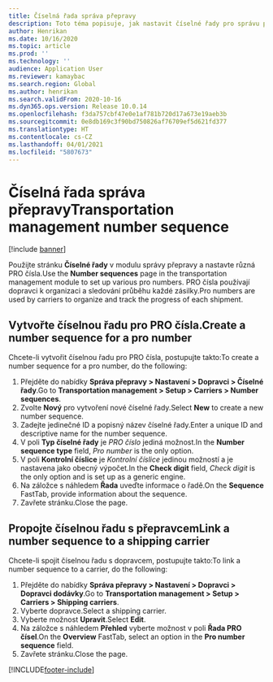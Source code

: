 ```yaml
---
title: Číselná řada správa přepravy
description: Toto téma popisuje, jak nastavit číselné řady pro správu přepravy.
author: Henrikan
ms.date: 10/16/2020
ms.topic: article
ms.prod: ''
ms.technology: ''
audience: Application User
ms.reviewer: kamaybac
ms.search.region: Global
ms.author: henrikan
ms.search.validFrom: 2020-10-16
ms.dyn365.ops.version: Release 10.0.14
ms.openlocfilehash: f3da757cbf47e0e1af781b720d17a673e19aeb3b
ms.sourcegitcommit: 0e8db169c3f90bd750826af76709ef5d621fd377
ms.translationtype: HT
ms.contentlocale: cs-CZ
ms.lasthandoff: 04/01/2021
ms.locfileid: "5807673"
---
```

# <a name="transportation-management-number-sequence"></a><span data-ttu-id="5951b-103">Číselná řada správa přepravy</span><span class="sxs-lookup"><span data-stu-id="5951b-103">Transportation management number sequence</span></span>

[!include [banner](../includes/banner.md)]

<span data-ttu-id="5951b-104">Použijte stránku **Číselné řady** v modulu správy přepravy a nastavte různá PRO čísla.</span><span class="sxs-lookup"><span data-stu-id="5951b-104">Use the **Number sequences** page in the transportation management module to set up various pro numbers.</span></span> <span data-ttu-id="5951b-105">PRO čísla používají dopravci k organizaci a sledování průběhu každé zásilky.</span><span class="sxs-lookup"><span data-stu-id="5951b-105">Pro numbers are used by carriers to organize and track the progress of each shipment.</span></span>

## <a name="create-a-number-sequence-for-a-pro-number"></a><span data-ttu-id="5951b-106">Vytvořte číselnou řadu pro PRO čísla.</span><span class="sxs-lookup"><span data-stu-id="5951b-106">Create a number sequence for a pro number</span></span>

<span data-ttu-id="5951b-107">Chcete-li vytvořit číselnou řadu pro PRO čísla, postupujte takto:</span><span class="sxs-lookup"><span data-stu-id="5951b-107">To create a number sequence for a pro number, do the following:</span></span>

1. <span data-ttu-id="5951b-108">Přejděte do nabídky **Správa přepravy \> Nastavení \> Dopravci \> Číselné řady**.</span><span class="sxs-lookup"><span data-stu-id="5951b-108">Go to **Transportation management \> Setup \> Carriers \> Number sequences**.</span></span>
1. <span data-ttu-id="5951b-109">Zvolte **Nový** pro vytvoření nové číselné řady.</span><span class="sxs-lookup"><span data-stu-id="5951b-109">Select **New** to create a new number sequence.</span></span>
1. <span data-ttu-id="5951b-110">Zadejte jedinečné ID a popisný název číselné řady.</span><span class="sxs-lookup"><span data-stu-id="5951b-110">Enter a unique ID and descriptive name for the number sequence.</span></span>
1. <span data-ttu-id="5951b-111">V poli **Typ číselné řady** je *PRO číslo* jediná možnost.</span><span class="sxs-lookup"><span data-stu-id="5951b-111">In the **Number sequence type** field, *Pro number* is the only option.</span></span>
1. <span data-ttu-id="5951b-112">V poli **Kontrolní číslice** je *Kontrolní číslice* jedinou možností a je nastavena jako obecný výpočet.</span><span class="sxs-lookup"><span data-stu-id="5951b-112">In the **Check digit** field, *Check digit* is the only option and is set up as a generic engine.</span></span>
1. <span data-ttu-id="5951b-113">Na záložce s náhledem **Řada** uveďte informace o řadě.</span><span class="sxs-lookup"><span data-stu-id="5951b-113">On the **Sequence** FastTab, provide information about the sequence.</span></span>
1. <span data-ttu-id="5951b-114">Zavřete stránku.</span><span class="sxs-lookup"><span data-stu-id="5951b-114">Close the page.</span></span>

## <a name="link-a-number-sequence-to-a-shipping-carrier"></a><span data-ttu-id="5951b-115">Propojte číselnou řadu s přepravcem</span><span class="sxs-lookup"><span data-stu-id="5951b-115">Link a number sequence to a shipping carrier</span></span>

<span data-ttu-id="5951b-116">Chcete-li spojit číselnou řadu s dopravcem, postupujte takto:</span><span class="sxs-lookup"><span data-stu-id="5951b-116">To link a number sequence to a carrier, do the following:</span></span>

1. <span data-ttu-id="5951b-117">Přejděte do nabídky **Správa přepravy \> Nastavení \> Dopravci \> Dopravci dodávky**.</span><span class="sxs-lookup"><span data-stu-id="5951b-117">Go to **Transportation management \> Setup \> Carriers \> Shipping carriers**.</span></span>
1. <span data-ttu-id="5951b-118">Vyberte dopravce.</span><span class="sxs-lookup"><span data-stu-id="5951b-118">Select a shipping carrier.</span></span>
1. <span data-ttu-id="5951b-119">Vyberte možnost **Upravit**.</span><span class="sxs-lookup"><span data-stu-id="5951b-119">Select **Edit**.</span></span>
1. <span data-ttu-id="5951b-120">Na záložce s náhledem **Přehled** vyberte možnost v poli **Řada PRO čísel**.</span><span class="sxs-lookup"><span data-stu-id="5951b-120">On the **Overview** FastTab, select an option in the **Pro number sequence** field.</span></span>
1. <span data-ttu-id="5951b-121">Zavřete stránku.</span><span class="sxs-lookup"><span data-stu-id="5951b-121">Close the page.</span></span>


[!INCLUDE[footer-include](../../includes/footer-banner.md)]